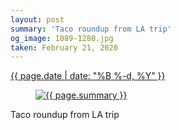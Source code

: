 ```yaml
---
layout: post
summary: 'Taco roundup from LA trip'
og_image: 1089-1280.jpg
taken: February 21, 2020
---
```


<div class="post">
 <time>
  <a href="/1089">
   {{ page.date | date: "%B %-d, %Y" }}
  </a>
 </time>
 <a href="/1089">
  <figure data-taken="2/21/2020">
   <img alt="{{ page.summary }}" sizes="(min-width: 700px) 50vw, calc(100vw - 2rem)" src="{{ site.assets_url }}/1089-640.jpg" srcset="{{ site.assets_url }}/1089-320.jpg 320w, {{ site.assets_url }}/1089-640.jpg 640w, {{ site.assets_url }}/1089-960.jpg 960w, {{ site.assets_url }}/1089-1280.jpg 1280w"/>
  </figure>
 </a>
 <span>
  Taco roundup from LA trip
 </span>
</div>

